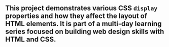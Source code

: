 ## This project demonstrates various CSS `display` properties and how they affect the layout of HTML elements. It is part of a multi-day learning series focused on building web design skills with HTML and CSS.
